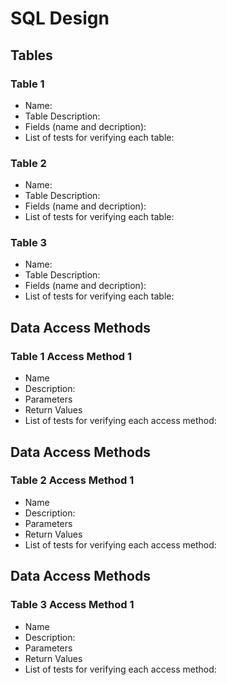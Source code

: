 # SQL Design #

## Tables ##

### Table 1 ###
* Name:
* Table Description:
* Fields (name and decription):
* List of tests for verifying each table:


### Table 2 ###
* Name:
* Table Description:
* Fields (name and decription):
* List of tests for verifying each table:


### Table 3 ###
* Name:
* Table Description:
* Fields (name and decription):
* List of tests for verifying each table:



## Data Access Methods
### Table 1 Access Method 1 ### 
* Name 
* Description:
* Parameters 
* Return Values 
* List of tests for verifying each access method: 


## Data Access Methods
### Table 2 Access Method 1 ### 
* Name 
* Description:
* Parameters 
* Return Values 
* List of tests for verifying each access method: 


## Data Access Methods
### Table 3 Access Method 1 ### 
* Name 
* Description:
* Parameters 
* Return Values 
* List of tests for verifying each access method: 


